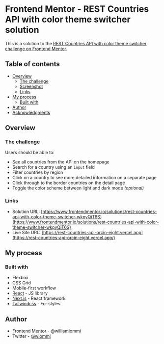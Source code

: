 # Frontend Mentor - REST Countries API with color theme switcher solution

This is a solution to the [REST Countries API with color theme switcher challenge on Frontend Mentor](https://www.frontendmentor.io/challenges/rest-countries-api-with-color-theme-switcher-5cacc469fec04111f7b848ca). 

## Table of contents

- [Overview](#overview)
  - [The challenge](#the-challenge)
  - [Screenshot](#screenshot)
  - [Links](#links)
- [My process](#my-process)
  - [Built with](#built-with)
- [Author](#author)
- [Acknowledgments](#acknowledgments)

## Overview

### The challenge

Users should be able to:

- See all countries from the API on the homepage
- Search for a country using an `input` field
- Filter countries by region
- Click on a country to see more detailed information on a separate page
- Click through to the border countries on the detail page
- Toggle the color scheme between light and dark mode *(optional)*

### Links

- Solution URL: [https://www.frontendmentor.io/solutions/rest-countries-api-with-color-theme-switcher-wkpyQiT6S](https://www.frontendmentor.io/solutions/rest-countries-api-with-color-theme-switcher-wkpyQiT6S)
- Live Site URL: [https://rest-countries-api-orcin-eight.vercel.app](https://rest-countries-api-orcin-eight.vercel.app/)

## My process

### Built with

- Flexbox
- CSS Grid
- Mobile-first workflow
- [React](https://reactjs.org/) - JS library
- [Next.js](https://nextjs.org/) - React framework
- [Tailwindcss](https://tailwindcss.com/) - For styles

## Author

- Frontend Mentor - [@williamiommi](https://www.frontendmentor.io/profile/williamiommi)
- Twitter - [@wiommi](https://twitter.com/wiommi)

